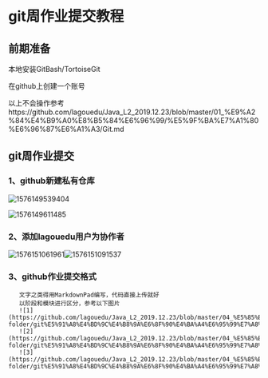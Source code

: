 # git周作业提交教程

## 前期准备

本地安装GitBash/TortoiseGit

在github上创建一个账号

以上不会操作参考https://github.com/lagouedu/Java_L2_2019.12.23/blob/master/01_%E9%A2%84%E4%B9%A0%E8%B5%84%E6%96%99/%E5%9F%BA%E7%A1%80%E6%96%87%E6%A1%A3/Git.md


## git周作业提交

### 1、github新建私有仓库

![1576149539404](https://github.com/lagouedu/Java_L2_2019.12.23/blob/master/04_其他/img-folder/git周作业提交教程/1576149539404.png)

![1576149611485](https://github.com/lagouedu/Java_L2_2019.12.23/blob/master/04_其他/img-folder/git周作业提交教程/1576149611485.png)

### 2、添加lagouedu用户为协作者

![1576151061961](https://github.com/lagouedu/Java_L2_2019.12.23/blob/master/04_其他/img-folder/git周作业提交教程/1576151061961.png)![1576151091537](https://github.com/lagouedu/Java_L2_2019.12.23/blob/master/04_其他/img-folder/git周作业提交教程/1576151091537.png)

### 3、github作业提交格式
       文字之类得用MarkdownPad编写，代码直接上传就好
       以阶段和模块进行区分，参考以下图片
       ![1](https://github.com/lagouedu/Java_L2_2019.12.23/blob/master/04_%E5%85%B6%E4%BB%96/img-folder/git%E5%91%A8%E4%BD%9C%E4%B8%9A%E6%8F%90%E4%BA%A4%E6%95%99%E7%A8%8B/1.jpg)
       ![2](https://github.com/lagouedu/Java_L2_2019.12.23/blob/master/04_%E5%85%B6%E4%BB%96/img-folder/git%E5%91%A8%E4%BD%9C%E4%B8%9A%E6%8F%90%E4%BA%A4%E6%95%99%E7%A8%8B/2.jpg)
       ![3](https://github.com/lagouedu/Java_L2_2019.12.23/blob/master/04_%E5%85%B6%E4%BB%96/img-folder/git%E5%91%A8%E4%BD%9C%E4%B8%9A%E6%8F%90%E4%BA%A4%E6%95%99%E7%A8%8B/3.jpg)
